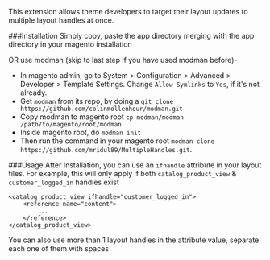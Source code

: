 This extension allows theme developers to target their layout updates to multiple layout handles at once.

###Installation
Simply copy, paste the app directory merging with the app directory in your magento installation

OR use modman (skip to last step if you have used modman before)-

* In magento admin, go to System > Configuration > Advanced > Developer > Template Settings. Change `Allow Symlinks` to `Yes`, if it's not already.
* Get `modman` from its repo, by doing a `git clone https://github.com/colinmollenhour/modman.git`
* Copy modman to magento root `cp modman/modman /path/to/magento/root/modman`
* Inside magento root, do `modman init`
* Then run the command in your magento root `modman clone https://github.com/mridul89/MultipleHandles.git`.

###Usage
After Installation, you can use an `ifhandle` attribute in your layout files. For example, this will only apply if both `catalog_product_view` & `customer_logged_in` handles exist

    <catalog_product_view ifhandle="customer_logged_in">
        <reference name="content">
            ...
        </reference>
    </catalog_product_view>

You can also use more than 1 layout handles in the attribute value, separate each one of them with spaces
